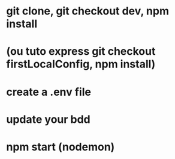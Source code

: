 # git clone, git checkout dev, npm install

# (ou tuto express git checkout firstLocalConfig, npm install)

# create a .env file

# update your bdd

# npm start (nodemon)

